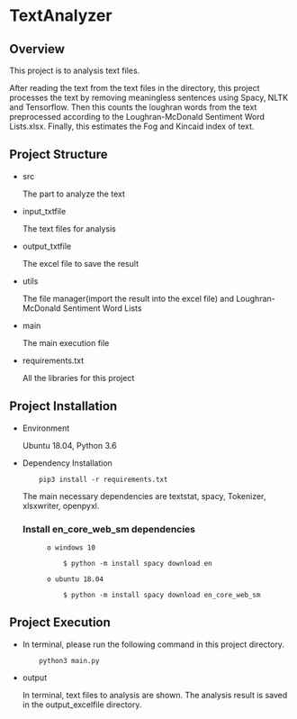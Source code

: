 # TextAnalyzer

## Overview

This project is to analysis text files.

After reading the text from the text files in the directory, this project processes the text by removing meaningless 
sentences using Spacy, NLTK and Tensorflow.
Then this counts the loughran words from the text preprocessed according to the Loughran-McDonald Sentiment Word Lists.xlsx.
Finally, this estimates the Fog and Kincaid index of text.

## Project Structure
- src

    The part to analyze the text

- input_txtfile

    The text files for analysis
    
- output_txtfile

    The excel file to save the result
    
- utils
    
    The file manager(import the result into the excel file) and Loughran-McDonald Sentiment Word Lists

- main

    The main execution file

- requirements.txt

    All the libraries for this project

## Project Installation

- Environment

    Ubuntu 18.04, Python 3.6

- Dependency Installation
    
    ```
        pip3 install -r requirements.txt 
    ```    

    The main necessary dependencies are textstat, spacy, Tokenizer, xlsxwriter, openpyxl.
    
    ### Install en_core_web_sm dependencies
        
            o windows 10
                
                $ python -m install spacy download en
            
            o ubuntu 18.04
            
                $ python -m install spacy download en_core_web_sm 
    
## Project Execution

- In terminal, please run the following command in this project directory.

    ```
        python3 main.py
    ```
    
- output

    In terminal, text files to analysis are shown.
    The analysis result is saved in the output_excelfile directory.
    